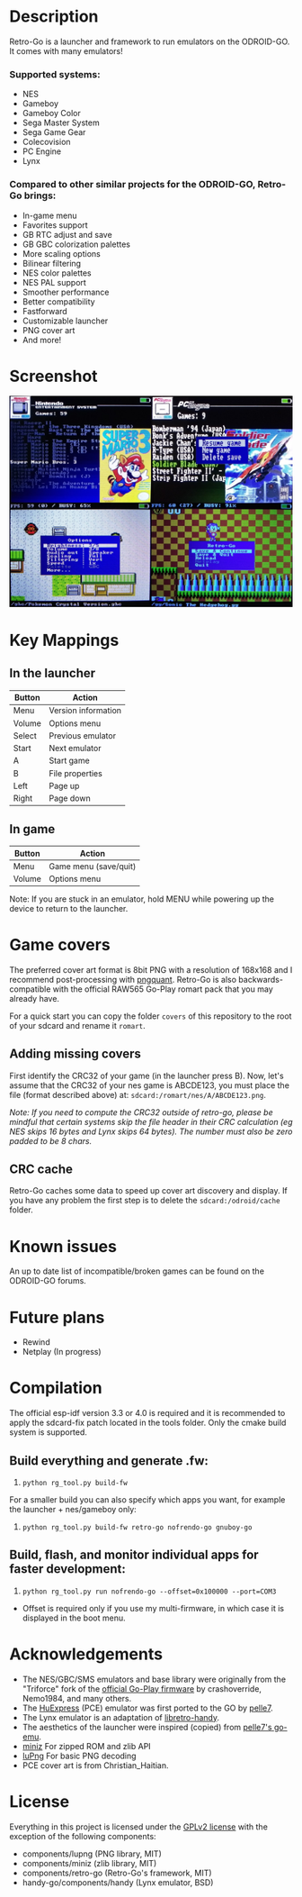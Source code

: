# Description
Retro-Go is a launcher and framework to run emulators on the ODROID-GO. It comes with many emulators!

### Supported systems:
- NES
- Gameboy
- Gameboy Color
- Sega Master System
- Sega Game Gear
- Colecovision
- PC Engine
- Lynx

### Compared to other similar projects for the ODROID-GO, Retro-Go brings:
- In-game menu
- Favorites support
- GB RTC adjust and save
- GB GBC colorization palettes
- More scaling options
- Bilinear filtering
- NES color palettes
- NES PAL support
- Smoother performance
- Better compatibility
- Fastforward
- Customizable launcher
- PNG cover art
- And more!

# Screenshot
![Preview](screenshot.jpg)

# Key Mappings

## In the launcher
| Button  | Action |
| ------- | ------ |
| Menu    | Version information  |
| Volume  | Options menu  |
| Select  | Previous emulator |
| Start   | Next emulator |
| A       | Start game |
| B       | File properties |
| Left    | Page up |
| Right   | Page down |

## In game
| Button  | Action |
| ------- | ------ |
| Menu    | Game menu (save/quit)  |
| Volume  | Options menu  |

Note: If you are stuck in an emulator, hold MENU while powering up the device to return to the launcher.


# Game covers 
The preferred cover art format is 8bit PNG with a resolution of 168x168 and I recommend post-processing 
with [pngquant](https://pngquant.org/). Retro-Go is also backwards-compatible with the official RAW565 
Go-Play romart pack that you may already have.

For a quick start you can copy the folder `covers` of this repository to the root of your sdcard and 
rename it `romart`.

## Adding missing covers
First identify the CRC32 of your game (in the launcher press B). Now, let's assume that the CRC32 of your
nes game is ABCDE123, you must place the file (format described above) at: `sdcard:/romart/nes/A/ABCDE123.png`.

_Note: If you need to compute the CRC32 outside of retro-go, please be mindful that certain systems 
skip the file header in their CRC calculation (eg NES skips 16 bytes and Lynx skips 64 bytes). 
The number must also be zero padded to be 8 chars._

## CRC cache
Retro-Go caches some data to speed up cover art discovery and display.
If you have any problem the first step is to delete the `sdcard:/odroid/cache` folder.


# Known issues
An up to date list of incompatible/broken games can be found on the ODROID-GO forums.


# Future plans
- Rewind
- Netplay (In progress)


# Compilation
The official esp-idf version 3.3 or 4.0 is required and it is recommended to apply the 
sdcard-fix patch located in the tools folder. Only the cmake build system is supported.

## Build everything and generate .fw:
1. `python rg_tool.py build-fw`

For a smaller build you can also specify which apps you want, for example the launcher + nes/gameboy only:
1. `python rg_tool.py build-fw retro-go nofrendo-go gnuboy-go`

## Build, flash, and monitor individual apps for faster development:
1. `python rg_tool.py run nofrendo-go --offset=0x100000 --port=COM3`
* Offset is required only if you use my multi-firmware, in which case it is displayed in the boot menu.


# Acknowledgements
- The NES/GBC/SMS emulators and base library were originally from the "Triforce" fork of the [official Go-Play firmware](https://github.com/othercrashoverride/go-play) by crashoverride, Nemo1984, and many others.
- The [HuExpress](https://github.com/kallisti5/huexpress) (PCE) emulator was first ported to the GO by [pelle7](https://github.com/pelle7/odroid-go-pcengine-huexpress/).
- The Lynx emulator is an adaptation of [libretro-handy](https://github.com/libretro/libretro-handy).
- The aesthetics of the launcher were inspired (copied) from [pelle7's go-emu](https://github.com/pelle7/odroid-go-emu-launcher).
- [miniz](https://github.com/richgel999/miniz) For zipped ROM and zlib API
- [luPng](https://github.com/jansol/LuPng) For basic PNG decoding
- PCE cover art is from Christian_Haitian.


# License
Everything in this project is licensed under the [GPLv2 license](COPYING) with the exception of the following components:
- components/lupng (PNG library, MIT)
- components/miniz (zlib library, MIT)
- components/retro-go (Retro-Go's framework, MIT)
- handy-go/components/handy (Lynx emulator, BSD)
